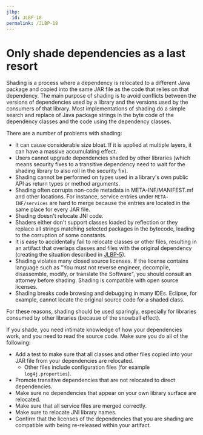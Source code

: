 ```yaml
---
jlbp:
  id: JLBP-18
permalink: /JLBP-18
---
```

# Only shade dependencies as a last resort

Shading is a process where a dependency is relocated to a different Java package
and copied into the same JAR file as the code that relies on that dependency.
The main purpose of shading is to avoid conflicts
between the versions of dependencies used by a library and the versions used
by the consumers of that library. Most implementations of shading do a simple
search and replace of Java package strings in the byte code of the dependency
classes and the code using the dependency classes.

There are a number of problems with shading:

- It can cause considerable size bloat. If it is applied at multiple layers,
  it can have a massive accumulating effect.
- Users cannot upgrade dependencies shaded by other libraries (which means
  security fixes to a transitive dependency need to wait for the shading library
  to also roll in the security fix).
- Shading cannot be performed on types used in a library's own public API as return
  types or method arguments.
- Shading often corrupts non-code metadata in META-INF/MANIFEST.mf and other locations.
  For instance, service entries under `META-INF/services` are hard 
  to merge because the entries are located in the same place
  for every JAR file.
- Shading doesn't relocate JNI code.
- Shaders either don't support classes loaded by reflection or they replace all
  strings matching selected packages in the bytecode, leading to the corruption
  of some constants.
- It is easy to accidentally fail to relocate classes or other files, resulting in
  an artifact that overlaps classes and files with the original dependency
  (creating the situation described in [JLBP-5](JLBP-0005.md)).
- Shading violates many closed source licenses. If the license contains
  language such as "You must not reverse engineer, decompile, disassemble,
  modify, or translate the Software", you should consult an attorney before 
  shading. Shading is compatible with open source licenses.
- Shading breaks code browsing and debugging in many IDEs. Eclipse, for example,
  cannot locate the original source code for a shaded class.

For these reasons, shading should be used sparingly, especially for libraries
consumed by other libraries (because of the snowball effect).

If you shade, you need intimate knowledge of how your dependencies work, and
you need to read the source code. Make sure you do all of the following:

- Add a test to make sure that all classes and other files copied into your JAR file
  from your dependencies are relocated.
  - Other files include configuration files (for example `log4j.properties`).
- Promote transitive dependencies that are not relocated to direct
  dependencies.
- Make sure no dependencies that appear on your own library surface are
  relocated.
- Make sure that all service files are merged correctly.
- Make sure to relocate JNI library names.
- Confirm that the licenses of the dependencies that you are shading are
  compatible with being re-released within your artifact.
